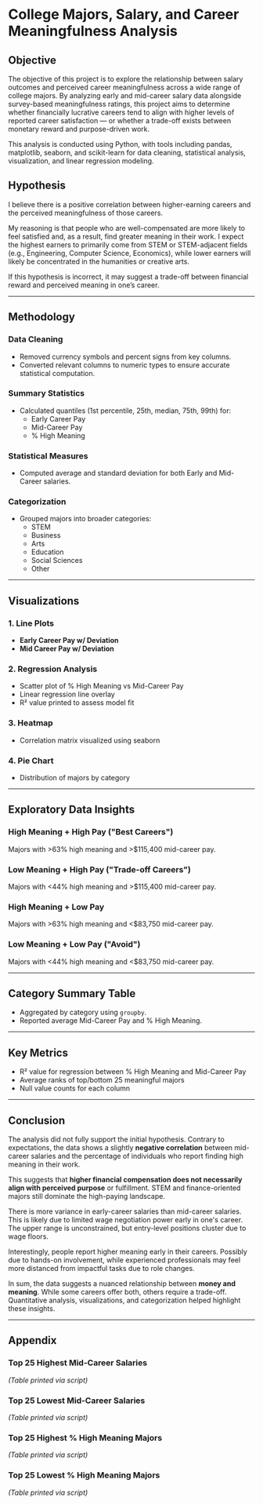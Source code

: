 # College Majors, Salary, and Career Meaningfulness Analysis
##  Objective

The objective of this project is to explore the relationship between salary outcomes and perceived career meaningfulness across a wide range of college majors. By analyzing early and mid-career salary data alongside survey-based meaningfulness ratings, this project aims to determine whether financially lucrative careers tend to align with higher levels of reported career satisfaction — or whether a trade-off exists between monetary reward and purpose-driven work.

This analysis is conducted using Python, with tools including pandas, matplotlib, seaborn, and scikit-learn for data cleaning, statistical analysis, visualization, and linear regression modeling.

## Hypothesis
I believe there is a positive correlation between higher-earning careers and the perceived meaningfulness of those careers.

My reasoning is that people who are well-compensated are more likely to feel satisfied and, as a result, find greater meaning in their work. I expect the highest earners to primarily come from STEM or STEM-adjacent fields (e.g., Engineering, Computer Science, Economics), while lower earners will likely be concentrated in the humanities or creative arts.

If this hypothesis is incorrect, it may suggest a trade-off between financial reward and perceived meaning in one’s career.

---

## Methodology

### Data Cleaning
- Removed currency symbols and percent signs from key columns.
- Converted relevant columns to numeric types to ensure accurate statistical computation.

### Summary Statistics
- Calculated quantiles (1st percentile, 25th, median, 75th, 99th) for:
  - Early Career Pay
  - Mid-Career Pay
  - % High Meaning

### Statistical Measures
- Computed average and standard deviation for both Early and Mid-Career salaries.

### Categorization
- Grouped majors into broader categories:
  - STEM
  - Business
  - Arts
  - Education
  - Social Sciences
  - Other

---

## Visualizations

### 1. Line Plots
- **Early Career Pay w/ Deviation**
- **Mid Career Pay w/ Deviation**

### 2. Regression Analysis
- Scatter plot of % High Meaning vs Mid-Career Pay
- Linear regression line overlay
- R² value printed to assess model fit

### 3. Heatmap
- Correlation matrix visualized using seaborn

### 4. Pie Chart
- Distribution of majors by category

---

## Exploratory Data Insights

### High Meaning + High Pay ("Best Careers")
Majors with >63% high meaning and >$115,400 mid-career pay.

### Low Meaning + High Pay ("Trade-off Careers")
Majors with <44% high meaning and >$115,400 mid-career pay.

### High Meaning + Low Pay
Majors with >63% high meaning and <$83,750 mid-career pay.

### Low Meaning + Low Pay ("Avoid")
Majors with <44% high meaning and <$83,750 mid-career pay.

---

## Category Summary Table
- Aggregated by category using `groupby`.
- Reported average Mid-Career Pay and % High Meaning.

---

## Key Metrics
- R² value for regression between % High Meaning and Mid-Career Pay
- Average ranks of top/bottom 25 meaningful majors
- Null value counts for each column

---

## Conclusion
The analysis did not fully support the initial hypothesis. Contrary to expectations, the data shows a slightly **negative correlation** between mid-career salaries and the percentage of individuals who report finding high meaning in their work.

This suggests that **higher financial compensation does not necessarily align with perceived purpose** or fulfillment. STEM and finance-oriented majors still dominate the high-paying landscape.

There is more variance in early-career salaries than mid-career salaries. This is likely due to limited wage negotiation power early in one's career. The upper range is unconstrained, but entry-level positions cluster due to wage floors.

Interestingly, people report higher meaning early in their careers. Possibly due to hands-on involvement, while experienced professionals may feel more distanced from impactful tasks due to role changes.

In sum, the data suggests a nuanced relationship between **money and meaning**. While some careers offer both, others require a trade-off. Quantitative analysis, visualizations, and categorization helped highlight these insights.

---

## Appendix

### Top 25 Highest Mid-Career Salaries
*(Table printed via script)*

### Top 25 Lowest Mid-Career Salaries
*(Table printed via script)*

### Top 25 Highest % High Meaning Majors
*(Table printed via script)*

### Top 25 Lowest % High Meaning Majors
*(Table printed via script)*
